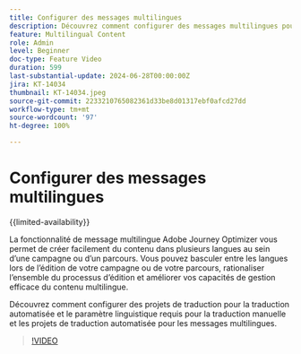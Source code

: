 ```yaml
---
title: Configurer des messages multilingues
description: Découvrez comment configurer des messages multilingues pour une traduction manuelle et automatisée dans Adobe Journey Optimizer. 
feature: Multilingual Content
role: Admin
level: Beginner
doc-type: Feature Video
duration: 599
last-substantial-update: 2024-06-28T00:00:00Z
jira: KT-14034
thumbnail: KT-14034.jpeg
source-git-commit: 2233210765082361d33be8d01317ebf0afcd27dd
workflow-type: tm+mt
source-wordcount: '97'
ht-degree: 100%

---
```



# Configurer des messages multilingues

{{limited-availability}}

La fonctionnalité de message multilingue Adobe Journey Optimizer vous permet de créer facilement du contenu dans plusieurs langues au sein d’une campagne ou d’un parcours. Vous pouvez basculer entre les langues lors de l’édition de votre campagne ou de votre parcours, rationaliser l’ensemble du processus d’édition et améliorer vos capacités de gestion efficace du contenu multilingue.

Découvrez comment configurer des projets de traduction pour la traduction automatisée et le paramètre linguistique requis pour la traduction manuelle et les projets de traduction automatisée pour les messages multilingues.
 
>[!VIDEO](https://video.tv.adobe.com/v/3430661/?learn=on)
